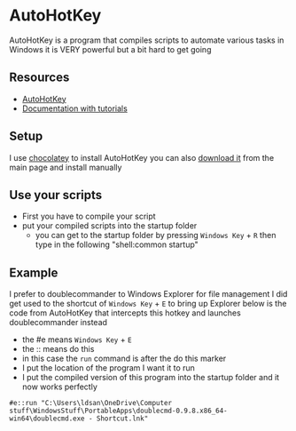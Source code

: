 # AutoHotKey

AutoHotKey is a program that compiles scripts to automate various tasks in Windows it is VERY powerful but a bit hard to get going

## Resources

- [AutoHotKey](https://www.autohotkey.com/)
- [Documentation with tutorials](https://www.autohotkey.com/docs/AutoHotkey.htm)

## Setup

I use [chocolatey](chocolatey.md) to install AutoHotKey
you can also [download it](https://www.autohotkey.com/) from the main page and install manually

## Use your scripts

- First you have to compile your script
- put your compiled scripts into the startup folder
    - you can get to the startup folder by pressing `Windows Key` + `R` then type in the following "shell:common startup"

## Example

I prefer to doublecommander to Windows Explorer for file management I did get used to the shortcut of `Windows Key` + `E` to bring up Explorer below is the code from AutoHotKey that intercepts this hotkey and launches doublecommander instead

- the #e means `Windows Key` + `E`
- the :: means do this
- in this case the `run` command is after the do this marker
- I put the location of the program I want it to run
- I put the compiled version of this program into the startup folder and it now works perfectly

```AutoHotKey
#e::run "C:\Users\ldsan\OneDrive\Computer stuff\WindowsStuff\PortableApps\doublecmd-0.9.8.x86_64-win64\doublecmd.exe - Shortcut.lnk"
```
